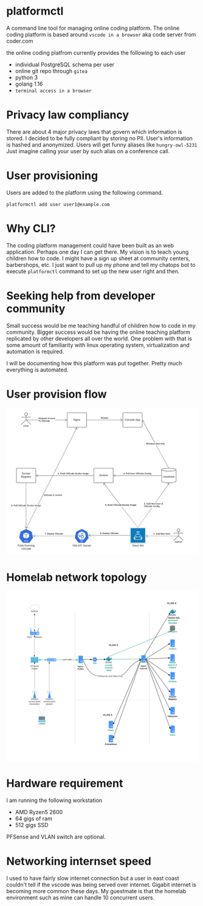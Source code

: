 # platformctl
A command line tool for managing online coding platform. The online coding platform is based around `vscode in a browser` aka code server from coder.com 

the online coding platfrom currently provides the following to each user
- individual PostgreSQL schema per user
- online git repo through `gitea`
- python 3
- golang 1.16
- `terminal access in a browser`

# Privacy law compliancy
There are about 4 major privacy laws that govern which information is stored. I decided to be fully compliant by storing no PII. User's information is hashed and anonymized. Users will get funny aliases like `hungry-owl-5231` Just imagine calling your user by such alias on a conference call.

# User provisioning
Users are added to the platform using the following command.
```
platformctl add user user1@example.com
```

# Why CLI?
The coding platform management could have been built as an web application. Perhaps one day I can get there. My vision is to teach young children how to code. I might have a sign up sheet at community centers, barbershops, etc. I just want to pull up my phone and tell my chatops bot to execute `platformctl` command to set up the new user right and then.

# Seeking help from developer community
Small success would be me teaching handful of children how to code in my community. Bigger success would be having the online teaching platform replicated by other developers all over the world. One problem with that is some amount of familiarity with linux operating system, virtualization and automation is required. 

I will be documenting how this platform was put together. Pretty much everything is automated. 

# User provision flow
![](/assets/vscode_provisioning.png)

# Homelab network topology
![](/assets/curiosityworks_network_topology.svg)

# Hardware requirement
I am running the following workstation
- AMD Ryzen5 2600
- 64 gigs of ram
- 512 gigs SSD

PFSense and VLAN switch are optional.

# Networking internset speed
I used to have fairly slow internet connection but a user in east coast couldn't tell if the vscode was being served over internet. Gigabit internet is becoming more common these days. My guestmate is that the homelab environment such as mine can handle 10 concurrent users.